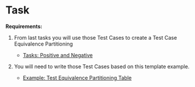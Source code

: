 # Task

**Requirements:**

1. From last tasks you will use those Test Cases to create a Test Case Equivalence Partitioning
   - [Tasks: Positive and Negative](../qaBasics/testCaseDesignTask.md)

2. You will need to write  those Test Cases based on this template example.
    - [Example: Test Equivalence Partitioning Table](../../assets/examples/testingTechniquesAndAnalysis/equivalencePartitioning.md)
